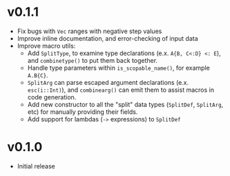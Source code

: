 # v0.1.1

* Fix bugs with `Vec` ranges with negative step values
* Improve inline documentation, and error-checking of input data
* Improve macro utils:
  * Add `SplitType`, to examine type declarations (e.x. `A{B, C<:D} <: E`), and `combinetype()` to put them back together.
  * Handle type parameters within `is_scopable_name()`, for example `A.B{C}`.
  * `SplitArg` can parse escaped argument declarations (e.x. `esc(i::Int)`), and `combinearg()` can emit them to assist macros in code generation.
  * Add new constructor to all the "split" data types (`SplitDef`, `SplitArg`, etc) for manually providing their fields.
  * Add support for lambdas (`->` expressions) to `SplitDef`

# v0.1.0

* Initial release